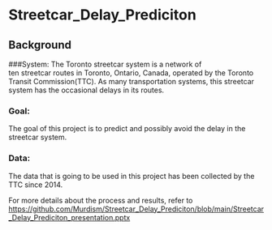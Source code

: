 # Streetcar_Delay_Prediciton

## Background
###System:
The Toronto streetcar system is a network of ten streetcar routes in Toronto, Ontario, Canada, operated by the Toronto Transit Commission(TTC).
As many transportation systems, this streetcar system has the occasional delays in its routes.
### Goal:
The goal of this project is to predict and possibly avoid the delay in the streetcar system.
### Data:
The data that is going to be used in this project has been collected by the TTC since 2014.

For more details about the process and results, refer to https://github.com/Murdism/Streetcar_Delay_Prediciton/blob/main/Streetcar_Delay_Prediciton_presentation.pptx

